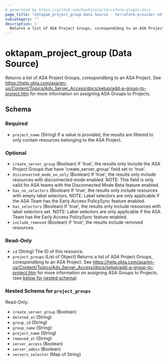 ```yaml
---
# generated by https://github.com/hashicorp/terraform-plugin-docs
page_title: "oktapam_project_group Data Source - terraform-provider-oktapam"
subcategory: ""
description: |-
  Returns a list of ASA Project Groups, corespondibng to an ASA Project. See https://help.okta.com/asa/en-us/Content/Topics/AdvServerAccess/docs/setup/add-a-group-to-project.htm for more information on assigning ASA Groups to Projects.
---
```


# oktapam_project_group (Data Source)

Returns a list of ASA Project Groups, corespondibng to an ASA Project. See https://help.okta.com/asa/en-us/Content/Topics/Adv_Server_Access/docs/setup/add-a-group-to-project.htm for more information on assigning ASA Groups to Projects.



<!-- schema generated by tfplugindocs -->
## Schema

### Required

- `project_name` (String) If a value is provided, the results are filtered to only contain resources belonging to the ASA Project.

### Optional

- `create_server_group` (Boolean) If 'true', the results only include the ASA Project Groups that have 'create_server_group' field set to 'true'.
- `disconnected_mode_on_only` (Boolean) If 'true', the results only include resources with disconnected mode enabled. NOTE: This field is only valid for ASA teams with the Disconnected Mode Beta feature enabled.
- `has_no_selectors` (Boolean) If 'true', the results only include resources with empty label selectors. NOTE: Label selectors are only applicable if the ASA Team has the Early Access PolicySync feature enabled.
- `has_selectors` (Boolean) If 'true', the results only include resources with label selectors set. NOTE: Label selectors are only applicable if the ASA Team has the Early Access PolicySync feature enabled.
- `include_removed` (Boolean) If 'true', the results include removed resources.

### Read-Only

- `id` (String) The ID of this resource.
- `project_groups` (List of Object) Returns a list of ASA Project Groups, corespondibng to an ASA Project. See https://help.okta.com/asa/en-us/Content/Topics/Adv_Server_Access/docs/setup/add-a-group-to-project.htm for more information on assigning ASA Groups to Projects. (see [below for nested schema](#nestedatt--project_groups))

<a id="nestedatt--project_groups"></a>
### Nested Schema for `project_groups`

Read-Only:

- `create_server_group` (Boolean)
- `deleted_at` (String)
- `group_id` (String)
- `group_name` (String)
- `project_name` (String)
- `removed_at` (String)
- `server_access` (Boolean)
- `server_admin` (Boolean)
- `servers_selector` (Map of String)


